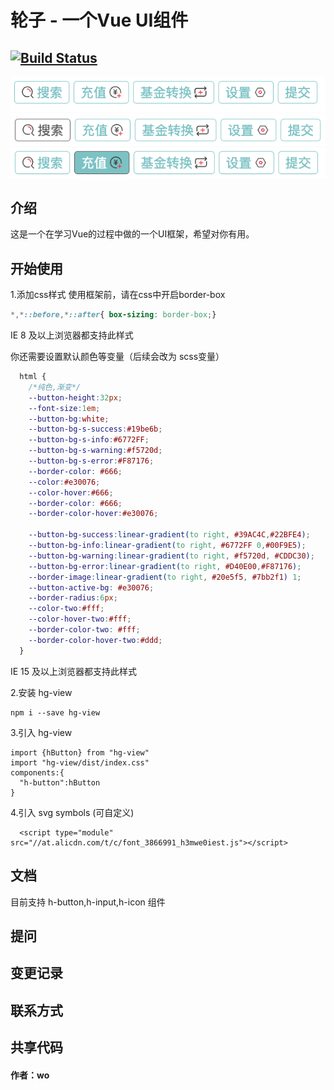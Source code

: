 # 轮子 - 一个Vue UI组件
[![Build Status](https://app.travis-ci.com/hlr423/gulu.svg?branch=hlr)](https://app.travis-ci.com/hlr423/gulu)
--


![button logo](src/assate/WechatIMG19193.png)
![button logo](src/assate/WechatIMG19194.png)
![button logo](src/assate/WechatIMG19195.png)


 
## 介绍
   这是一个在学习Vue的过程中做的一个UI框架，希望对你有用。
   
## 开始使用

1.添加css样式
    使用框架前，请在css中开启border-box

```css
*,*::before,*::after{ box-sizing: border-box;}
```
IE 8 及以上浏览器都支持此样式

你还需要设置默认颜色等变量（后续会改为 scss变量）
```css
  html {
    /*纯色,渐变*/
    --button-height:32px;
    --font-size:1em;
    --button-bg:white;
    --button-bg-s-success:#19be6b;
    --button-bg-s-info:#6772FF;
    --button-bg-s-warning:#f5720d;
    --button-bg-s-error:#F87176;
    --border-color: #666;
    --color:#e30076;
    --color-hover:#666;
    --border-color: #666;
    --border-color-hover:#e30076;

    --button-bg-success:linear-gradient(to right, #39AC4C,#22BFE4);
    --button-bg-info:linear-gradient(to right, #6772FF 0,#00F9E5);
    --button-bg-warning:linear-gradient(to right, #f5720d, #CDDC30);
    --button-bg-error:linear-gradient(to right, #D40E00,#F87176);
    --border-image:linear-gradient(to right, #20e5f5, #7bb2f1) 1;
    --button-active-bg: #e30076;
    --border-radius:6px;
    --color-two:#fff;
    --color-hover-two:#fff;
    --border-color-two: #fff;
    --border-color-hover-two:#ddd;
  }
```
  IE 15 及以上浏览器都支持此样式


2.安装 hg-view
```
npm i --save hg-view
```

3.引入 hg-view
```
import {hButton} from "hg-view"
import "hg-view/dist/index.css"
components:{
  "h-button":hButton
}
```

4.引入 svg symbols (可自定义)
```
  <script type="module" src="//at.alicdn.com/t/c/font_3866991_h3mwe0iest.js"></script>
```
## 文档
目前支持 h-button,h-input,h-icon 组件
## 提问
## 变更记录
## 联系方式
## 共享代码



#### 作者：wo

